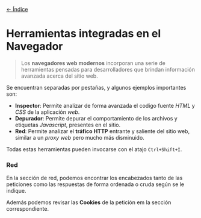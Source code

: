 [<- Índice](../WebHacking.md)
# Herramientas integradas en el Navegador

> Los **navegadores web modernos** incorporan una serie de herramientas pensadas para desarrolladores que brindan información avanzada acerca del sitio web.

Se encuentran separadas por pestañas, y algunos ejemplos importantes son:

- **Inspector**: Permite analizar de forma avanzada el codigo fuente *HTML* y *CSS* de la aplicación *web*.
- **Depurador**: Permite depurar el comportamiento de los archivos y etiquetas *Javascript*, presentes en el sitio.
- **Red**: Permite analizar el **tráfico HTTP** entrante y saliente del sitio web, similar a un *proxy web* pero mucho más disminuido.

Todas estas herramientas pueden invocarse con el atajo `Ctrl+Shift+I`.

### Red

En la sección de red, podemos encontrar los encabezados tanto de las peticiones como las respuestas de forma ordenada o cruda según se le indique.

Además podemos revisar las **Cookies** de la petición em la sección correspondiente.